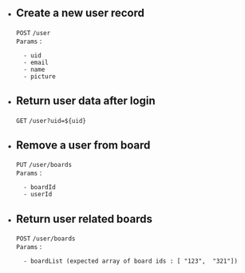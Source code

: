 - ## Create a new user record

  `POST`
  `/user` <br />
  `Params` :

  ```
  	- uid
  	- email
  	- name
  	- picture
  ```

- ## Return user data after login

  `GET`
  `/user?uid=${uid}` <br />

- ## Remove a user from board

  `PUT`
  `/user/boards` <br />
  `Params` :

  ```
  	- boardId
  	- userId
  ```

- ## Return user related boards

  `POST`
  `/user/boards` <br />
  `Params` :

  ```
  	- boardList (expected array of board ids : [ "123",  "321"])
  ```
